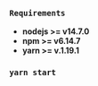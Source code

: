 ### `Requirements`

- **nodejs >= v14.7.0**
- **npm >= v6.14.7**
- **yarn >= v.1.19.1**

### `yarn start`

